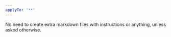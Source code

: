 ```yaml
---
applyTo: '**'
---
```

No need to create extra markdown files with instructions or anything, unless asked otherwise.